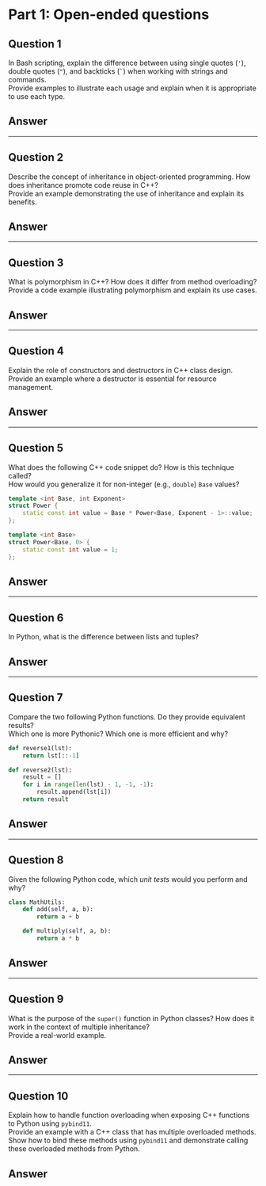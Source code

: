 # Part 1: Open-ended questions

## Question 1
In Bash scripting, explain the difference between using single quotes (`'`), double quotes (`"`), and backticks (`` ` ``) when working with strings and commands.<br>
Provide examples to illustrate each usage and explain when it is appropriate to use each type.

## Answer


---

## Question 2
Describe the concept of inheritance in object-oriented programming. How does inheritance promote code reuse in C++?<br>
Provide an example demonstrating the use of inheritance and explain its benefits.

## Answer


---

## Question 3
What is polymorphism in C++? How does it differ from method overloading?<br>
Provide a code example illustrating polymorphism and explain its use cases.

## Answer


---

## Question 4
Explain the role of constructors and destructors in C++ class design.<br>
Provide an example where a destructor is essential for resource management.

## Answer


---

## Question 5
What does the following C++ code snippet do? How is this technique called?<br>
How would you generalize it for non-integer (e.g., `double`) `Base` values?

```cpp
template <int Base, int Exponent>
struct Power {
    static const int value = Base * Power<Base, Exponent - 1>::value;
};

template <int Base>
struct Power<Base, 0> {
    static const int value = 1;
};
```

## Answer


---

## Question 6
In Python, what is the difference between lists and tuples?<br>

## Answer


---

## Question 7
Compare the two following Python functions. Do they provide equivalent results?<br>
Which one is more Pythonic? Which one is more efficient and why?

```python
def reverse1(lst):
    return lst[::-1]

def reverse2(lst):
    result = []
    for i in range(len(lst) - 1, -1, -1):
        result.append(lst[i])
    return result
```

## Answer


---

## Question 8
Given the following Python code, which *unit tests* would you perform and why?

```python
class MathUtils:
    def add(self, a, b):
        return a + b

    def multiply(self, a, b):
        return a * b
```

## Answer


---

## Question 9
What is the purpose of the `super()` function in Python classes? How does it work in the context of multiple inheritance?<br>
Provide a real-world example.

## Answer


---

## Question 10
Explain how to handle function overloading when exposing C++ functions to Python using `pybind11`.<br>
Provide an example with a C++ class that has multiple overloaded methods.<br>
Show how to bind these methods using `pybind11` and demonstrate calling these overloaded methods from Python.

## Answer

